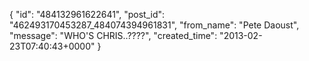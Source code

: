  {
   "id": "484132961622641",
   "post_id": "462493170453287_484074394961831",
   "from_name": "Pete Daoust",
   "message": "WHO'S CHRIS..????",
   "created_time": "2013-02-23T07:40:43+0000"
 }
